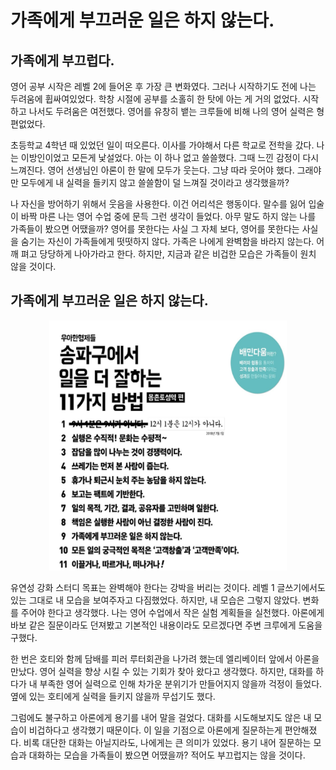 # 가족에게 부끄러운 일은 하지 않는다.

## 가족에게 부끄럽다.

영어 공부 시작은 레벨 2에 들어온 후 가장 큰 변화였다. 그러나 시작하기도 전에 나는 두려움에 휩싸여있었다.
학창 시절에 공부를 소홀히 한 탓에 아는 게 거의 없었다. 시작하고 나서도 두려움은 여전했다.
영어를 유창히 뱉는 크루들에 비해 나의 영어 실력은 형편없었다.

초등학교 4학년 때 있었던 일이 떠오른다. 이사를 가야해서 다른 학교로 전학을 갔다.
나는 이방인이었고 모든게 낯설었다. 아는 이 하나 없고 쓸쓸했다. 그때 느낀 감정이 다시 느껴진다.
영어 선생님인 아론이 한 말에 모두가 웃는다. 그냥 따라 웃어야 했다. 그래야만 모두에게 내 실력을 들키지 않고 쓸쓸함이 덜 느껴질 것이라고 생각했을까?

나 자신을 방어하기 위해서 웃음을 사용한다. 이건 어리석은 행동이다.
말수를 잃어 입술이 바짝 마른 나는 영어 수업 중에 문득 그런 생각이 들었다.
아무 말도 하지 않는 나를 가족들이 봤으면 어땠을까? 영어를 못한다는 사실 그 자체 보다, 영어를 못한다는 사실을 숨기는 자신이 가족들에게 떳떳하지 않다.
가족은 나에게 완벽함을 바라지 않는다. 어깨 펴고 당당하게 나아가라고 한다.
하지만, 지금과 같은 비겁한 모습은 가족들이 원치 않을 것이다.

## 가족에게 부끄러운 일은 하지 않는다.

<p align="center">
<img width="380" height="400" src="./songpa.png"/>
</p>

유연성 강화 스터디 목표는 완벽해야 한다는 강박을 버리는 것이다. 레벨 1 글쓰기에서도 있는 그대로 내 모습을 보여주자고 다짐했었다.
하지만, 내 모습은 그렇지 않았다. 변화를 주어야 한다고 생각했다. 나는 영어 수업에서 작은 실험 계획들을 실천했다.
아론에게 바보 같은 질문이라도 던져봤고 기본적인 내용이라도 모르겠다면 주변 크루에게 도움을 구했다.

한 번은 호티와 함께 담배를 피러 루터회관을 나가려 했는데 엘리베이터 앞에서 아론을 만났다.
영어 실력을 향상 시킬 수 있는 기회가 찾아 왔다고 생각했다.
하지만, 대화를 하다가 내 부족한 영어 실력으로 인해 차가운 분위기가 만들어지지 않을까 걱정이 들었다.
옆에 있는 호티에게 실력을 들키지 않을까 무섭기도 했다.

그럼에도 불구하고 아론에게 용기를 내어 말을 걸었다.
대화를 시도해보지도 않은 내 모습이 비겁하다고 생각했기 때문이다.
이 일을 기점으로 아론에게 질문하는게 편안해졌다.
비록 대단한 대화는 아닐지라도, 나에게는 큰 의미가 있었다.
용기 내어 질문하는 모습과 대화하는 모습을 가족들이 봤으면 어땠을까?
적어도 부끄럽지는 않을 것이다.

